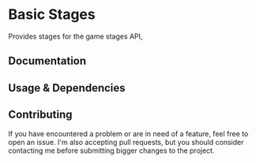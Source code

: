 # Basic Stages

Provides stages for the game stages API, 

## Documentation

## Usage & Dependencies

<!-- modrinth_exclude.start -->

## Contributing

If you have encountered a problem or are in need of a feature, feel free to open an issue.
I'm also accepting pull requests, but you should consider contacting me before submitting
bigger changes to the project.

<!-- modrinth_exclude.end -->
